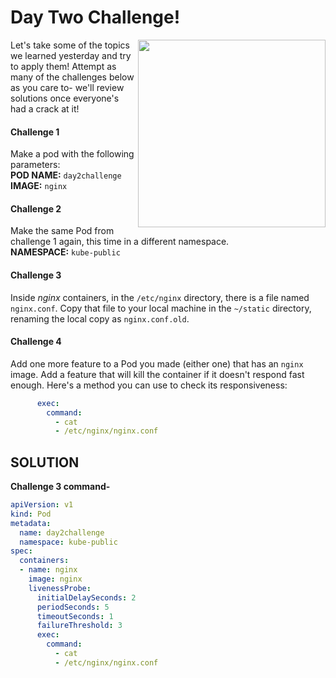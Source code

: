 # Day Two Challenge!

<img align="right" src="https://pbs.twimg.com/media/EZIiT2bXYAELXL6?format=png&name=small" width="300"/>

Let's take some of the topics we learned yesterday and try to apply them! Attempt as many of the challenges below as you care to- we'll review solutions once everyone's had a crack at it!


#### Challenge 1
Make a pod with the following parameters:  
**POD NAME:** `day2challenge`  
**IMAGE:** `nginx`  

#### Challenge 2
Make the same Pod from challenge 1 again, this time in a different namespace.  
**NAMESPACE:** `kube-public`  

#### Challenge 3
Inside *nginx* containers, in the `/etc/nginx` directory, there is a file named `nginx.conf`. Copy that file to your local machine in the `~/static` directory, renaming the local copy as `nginx.conf.old`.  

#### Challenge 4
Add one more feature to a Pod you made (either one) that has an `nginx` image. Add a feature that will kill the container if it doesn't respond fast enough. Here's a method you can use to check its responsiveness:  

```yaml
      exec:
        command:
          - cat
          - /etc/nginx/nginx.conf
```

## SOLUTION

**Challenge 3 command-** 

```yaml
apiVersion: v1
kind: Pod
metadata:
  name: day2challenge
  namespace: kube-public
spec:
  containers:
  - name: nginx
    image: nginx
    livenessProbe:
      initialDelaySeconds: 2 
      periodSeconds: 5    
      timeoutSeconds: 1  
      failureThreshold: 3 
      exec:
        command:
          - cat
          - /etc/nginx/nginx.conf
```
